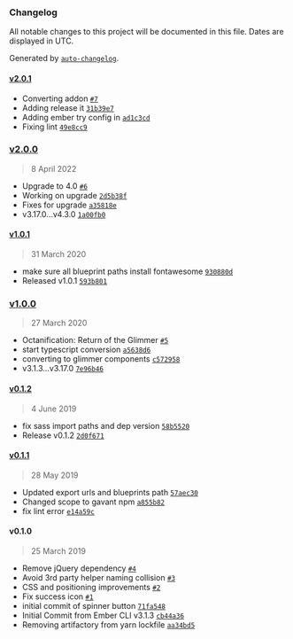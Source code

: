 ### Changelog

All notable changes to this project will be documented in this file. Dates are displayed in UTC.

Generated by [`auto-changelog`](https://github.com/CookPete/auto-changelog).

#### [v2.0.1](https://github.com/Gavant/gavant-ember-button-spinner/compare/v2.0.0...v2.0.1)

- Converting addon [`#7`](https://github.com/Gavant/gavant-ember-button-spinner/pull/7)
- Adding release it [`31b39e7`](https://github.com/Gavant/gavant-ember-button-spinner/commit/31b39e7141310fa74137d85e9663736dcd2f1be9)
- Adding ember try config in [`ad1c3cd`](https://github.com/Gavant/gavant-ember-button-spinner/commit/ad1c3cd4a26262fb9598af60f7686ca8c424c89c)
- Fixing lint [`49e8cc9`](https://github.com/Gavant/gavant-ember-button-spinner/commit/49e8cc9f0bd898e4ee123a8454fab44fb85d0859)

### [v2.0.0](https://github.com/Gavant/gavant-ember-button-spinner/compare/v1.0.1...v2.0.0)

> 8 April 2022

- Upgrade to 4.0 [`#6`](https://github.com/Gavant/gavant-ember-button-spinner/pull/6)
- Working on upgrade [`2d5b38f`](https://github.com/Gavant/gavant-ember-button-spinner/commit/2d5b38fe63592c7c2c05c6639d30fc1f0972fa13)
- Fixes for upgrade [`a35818e`](https://github.com/Gavant/gavant-ember-button-spinner/commit/a35818e62092dd8e7d0578eb6131284110997694)
- v3.17.0...v4.3.0 [`1a00fb0`](https://github.com/Gavant/gavant-ember-button-spinner/commit/1a00fb085aec588a8700e95735080d7ad759d7e9)

#### [v1.0.1](https://github.com/Gavant/gavant-ember-button-spinner/compare/v1.0.0...v1.0.1)

> 31 March 2020

- make sure all blueprint paths install fontawesome [`930880d`](https://github.com/Gavant/gavant-ember-button-spinner/commit/930880d76f4c5269068d31afd7c827de71cc3b54)
- Released v1.0.1 [`593b801`](https://github.com/Gavant/gavant-ember-button-spinner/commit/593b801f697fce30d7767474b79da18916eea6aa)

### [v1.0.0](https://github.com/Gavant/gavant-ember-button-spinner/compare/v0.1.2...v1.0.0)

> 27 March 2020

- Octanification: Return of the Glimmer [`#5`](https://github.com/Gavant/gavant-ember-button-spinner/pull/5)
- start typescript conversion [`a5638d6`](https://github.com/Gavant/gavant-ember-button-spinner/commit/a5638d6c22874f8808352d0d52b551e73d581499)
- converting to glimmer components [`c572958`](https://github.com/Gavant/gavant-ember-button-spinner/commit/c5729582064b51b3d389a559b48ff328b5741c4e)
- v3.1.3...v3.17.0 [`7e96b46`](https://github.com/Gavant/gavant-ember-button-spinner/commit/7e96b467a76c368ada9cb05f071e39bfd031e4d2)

#### [v0.1.2](https://github.com/Gavant/gavant-ember-button-spinner/compare/v0.1.1...v0.1.2)

> 4 June 2019

- fix sass import paths and dep version [`58b5520`](https://github.com/Gavant/gavant-ember-button-spinner/commit/58b55202395555bc4fff669dc001ef350672d91e)
- Release v0.1.2 [`2d0f671`](https://github.com/Gavant/gavant-ember-button-spinner/commit/2d0f671a4d0b25c486c60c0b5dc851e1c7ad044a)

#### [v0.1.1](https://github.com/Gavant/gavant-ember-button-spinner/compare/v0.1.0...v0.1.1)

> 28 May 2019

- Updated export urls and blueprints path [`57aec30`](https://github.com/Gavant/gavant-ember-button-spinner/commit/57aec3070802b92e9b96906e55b750602413e4a9)
- Changed scope to gavant npm [`a855b82`](https://github.com/Gavant/gavant-ember-button-spinner/commit/a855b82f87b630e61d4763622192b848613fdeb2)
- fix lint error [`e14a59c`](https://github.com/Gavant/gavant-ember-button-spinner/commit/e14a59c8a70d797ebe5d53692f239bb9a5a92b25)

#### v0.1.0

> 25 March 2019

- Remove jQuery dependency [`#4`](https://github.com/Gavant/gavant-ember-button-spinner/pull/4)
- Avoid 3rd party helper naming collision [`#3`](https://github.com/Gavant/gavant-ember-button-spinner/pull/3)
- CSS and positioning improvements [`#2`](https://github.com/Gavant/gavant-ember-button-spinner/pull/2)
- Fix success icon [`#1`](https://github.com/Gavant/gavant-ember-button-spinner/pull/1)
- initial commit of spinner button [`71fa548`](https://github.com/Gavant/gavant-ember-button-spinner/commit/71fa548e0bf2e5afcd5d2e3d74b4fb1b4509b62e)
- Initial Commit from Ember CLI v3.1.3 [`cb44a36`](https://github.com/Gavant/gavant-ember-button-spinner/commit/cb44a36d29824ad7efab70ef36ec99165bcff255)
- Removing artifactory from yarn lockfile [`aa34bd5`](https://github.com/Gavant/gavant-ember-button-spinner/commit/aa34bd5833b2b176981379123785f99ffc1d5447)
